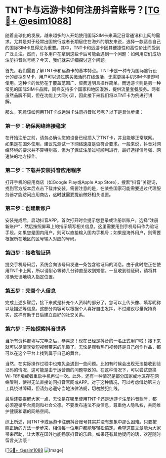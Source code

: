 # TNT卡与远游卡如何注册抖音账号？[[TG💪+ @esim1088](https://t.me/s/esim1088)]

随着全球化的发展，越来越多的人开始使用国际SIM卡来满足日常通讯和上网的需求。尤其是对于经常出国旅行或者长期居住在海外的朋友来说，选择一款适合自己的国际SIM卡显得尤为重要。其中，TNT卡和远游卡因其便捷性和高性价比而受到广泛关注。然而，许多用户在拿到这些卡后可能会遇到一个问题：如何用它们成功注册抖音账号呢？今天，我们就来详细探讨这个问题。

首先，我们需要了解TNT卡和远游卡的基本特点。TNT卡是一种专为国际旅行设计的虚拟SIM卡，用户可以通过购买激活码在线激活，无需更换手机SIM卡槽即可使用。这种卡的优势在于覆盖范围广、资费透明且操作简单。而远游卡则是另一种常见的国际SIM卡品牌，同样支持多个国家和地区漫游，提供流量套餐服务。两者虽然品牌不同，但在功能上大同小异，因此接下来我们将以TNT卡为例进行讲解。

那么，究竟该如何用TNT卡或远游卡注册抖音账号呢？以下是具体步骤：

### 第一步：确保网络连接稳定

在开始注册之前，请务必确认您的设备已经插入了TNT卡，并且能够正常联网。如果是在国外使用，建议先测试一下网络速度是否符合要求。一般来说，抖音对网络环境的要求并不算特别高，但为了保证注册过程顺利进行，最好选择信号强、网速快的地方操作。

### 第二步：下载并安装抖音应用程序

打开手机的应用商店（如Google Play或Apple App Store），搜索“抖音”关键词，找到官方版本后点击下载并安装。需要注意的是，在某些国家可能需要通过代理服务器才能访问应用商店，这时就需要提前做好相关设置。

### 第三步：创建新账户

安装完成后，启动抖音APP。首次打开时会提示您登录或注册新账户。选择“注册新账户”，然后按照屏幕上的指示填写相关信息。这里需要用到手机号码作为验证手段。如果您是国内用户，则可以直接输入国内手机号；如果是海外用户，则需要根据所在地区的区号输入对应的号码。

### 第四步：接收验证码

提交手机号码后，系统会向该号码发送一条包含验证码的消息。由于此时您正在使用TNT卡上网，所以请耐心等待几分钟直至收到短信。一旦收到验证码，请将其准确无误地填入指定位置。

### 第五步：完善个人信息

完成上述步骤后，接下来就是补充个人资料的部分了。您可以上传头像、填写昵称以及描述等信息。这部分内容可以根据个人喜好自由发挥，不过建议尽量保持真实，这样有助于日后建立良好的社交关系。

### 第六步：开始探索抖音世界

当所有资料都填写完毕之后，恭喜您！现在已经是抖音的一名正式用户啦！接下来就可以尽情享受短视频带来的乐趣了。无论是观看热门视频还是自己创作作品，都可以在这个平台上找到属于自己的舞台。

当然，在实际操作过程中也难免会遇到一些问题。比如有时候会出现无法接收到验证码的情况，这可能是由于运营商的问题导致的。在这种情况下，可以尝试更换Wi-Fi环境或者重启手机再试一次。此外，还有一种情况是部分国家或地区存在网络限制，使得无法直接访问抖音官网或APP。对于这种情况，可以考虑借助第三方工具绕过障碍，但请务必遵守当地法律法规，切勿触犯红线。

最后还要提醒大家一点，无论是在哪里使用TNT卡还是远游卡注册抖音账号，都必须遵循平台规则和社会公德。不要发布违法不良信息，尊重他人隐私权，共同维护健康和谐的网络空间。

综上所述，用TNT卡或远游卡注册抖音账号其实并没有想象中那么困难。只要按照正确的方法一步步来，相信每一位用户都能够轻松搞定。希望这篇文章能为大家带来帮助，让大家在国外也能畅享抖音的乐趣。如果还有其他疑问的话，欢迎随时留言交流哦！

[[TG💪+ @esim1088](https://t.me/s/esim1088) ![Image](https://i.postimg.cc/4NQfJmqS/Snipaste-2025-05-13-00-14-12.png)]